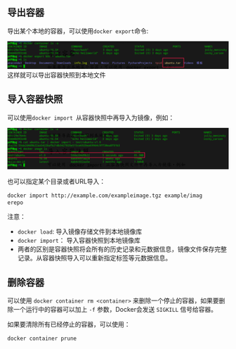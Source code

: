 ## 导出容器

导出某个本地的容器，可以使用`docker export`命令:

![docker export container > name](./image/docker_export.png)
这样就可以导出容器快照到本地文件

##  导入容器快照

可以使用`docker import `从容器快照中再导入为镜像，例如：

![docker import](./image/docker_import.png)

也可以指定某个目录或者URL导入：
```shell
docker import http://example.com/exampleimage.tgz example/imag
erepo
```

注意：

  - `docker load`: 导入镜像存储文件到本地镜像库
  - `docker import`： 导入容器快照到本地镜像库
  - 两者的区别是容器快照将会所有的历史记录和元数据信息，镜像文件保存完整记录。从容器快照导入可以重新指定标签等元数据信息。

## 删除容器

可以使用 `docker container rm <container>` 来删除一个停止的容器，如果要删除一个运行中的容器可以加上 `-f` 参数，Docker会发送 `SIGKILL` 信号给容器。

如果要清除所有已经停止的容器，可以使用：
```shell
docker container prune
```